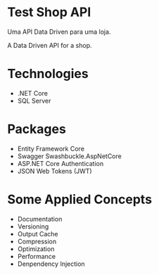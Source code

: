 # Test Shop API

 Uma API Data Driven para uma loja.
 
 A Data Driven API for a shop.
 
# Technologies

* .NET Core
* SQL Server

# Packages

* Entity Framework Core  
* Swagger Swashbuckle.AspNetCore
* ASP.NET Core Authentication
* JSON Web Tokens (JWT) 

# Some Applied Concepts

* Documentation
* Versioning
* Output Cache
* Compression
* Optimization
* Performance
* Denpendency Injection

